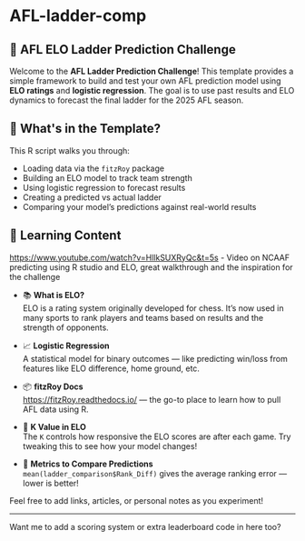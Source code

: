 # AFL-ladder-comp

## 🏉 AFL ELO Ladder Prediction Challenge

Welcome to the **AFL Ladder Prediction Challenge**! This template provides a simple framework to build and test your own AFL prediction model using **ELO ratings** and **logistic regression**. The goal is to use past results and ELO dynamics to forecast the final ladder for the 2025 AFL season.

## 🔧 What's in the Template?

This R script walks you through:
- Loading data via the `fitzRoy` package
- Building an ELO model to track team strength
- Using logistic regression to forecast results
- Creating a predicted vs actual ladder
- Comparing your model’s predictions against real-world results

## 🧠 Learning Content

https://www.youtube.com/watch?v=HllkSUXRyQc&t=5s - Video on NCAAF predicting using R studio and ELO, great walkthrough and the inspiration for the challenge 

- 📚 **What is ELO?**  
  ELO is a rating system originally developed for chess. It’s now used in many sports to rank players and teams based on results and the strength of opponents.

- 📈 **Logistic Regression**  
  A statistical model for binary outcomes — like predicting win/loss from features like ELO difference, home ground, etc.

- 📦 **fitzRoy Docs**  
  https://fitzRoy.readthedocs.io/ — the go-to place to learn how to pull AFL data using R.

- 🧪 **K Value in ELO**  
  The `K` controls how responsive the ELO scores are after each game. Try tweaking this to see how your model changes!

- 🧮 **Metrics to Compare Predictions**  
  `mean(ladder_comparison$Rank_Diff)` gives the average ranking error — lower is better!

Feel free to add links, articles, or personal notes as you experiment!


---

Want me to add a scoring system or extra leaderboard code in here too?
